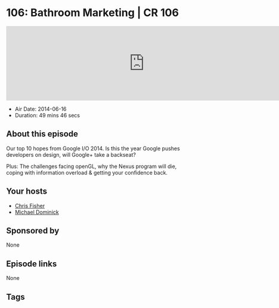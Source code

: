# 106: Bathroom Marketing | CR 106

<iframe src="https://player.fireside.fm/v2/MLf2ZzhC+0OlquZY_?theme=dark" width="740" height="200" frameborder="0" scrolling="no"></iframe>

* Air Date: 2014-06-16
* Duration: 49 mins 46 secs

## About this episode

Our top 10 hopes from Google I/O 2014. Is this the year Google pushes developers on design, will Google+ take a backseat?

Plus: The challenges facing openGL, why the Nexus program will die, coping with information overload & getting your confidence back.

## Your hosts
* [Chris Fisher](https://coder.show/hosts/chrislas)
* [Michael Dominick](https://coder.show/hosts/michael)

## Sponsored by

None



## Episode links

None



## Tags


